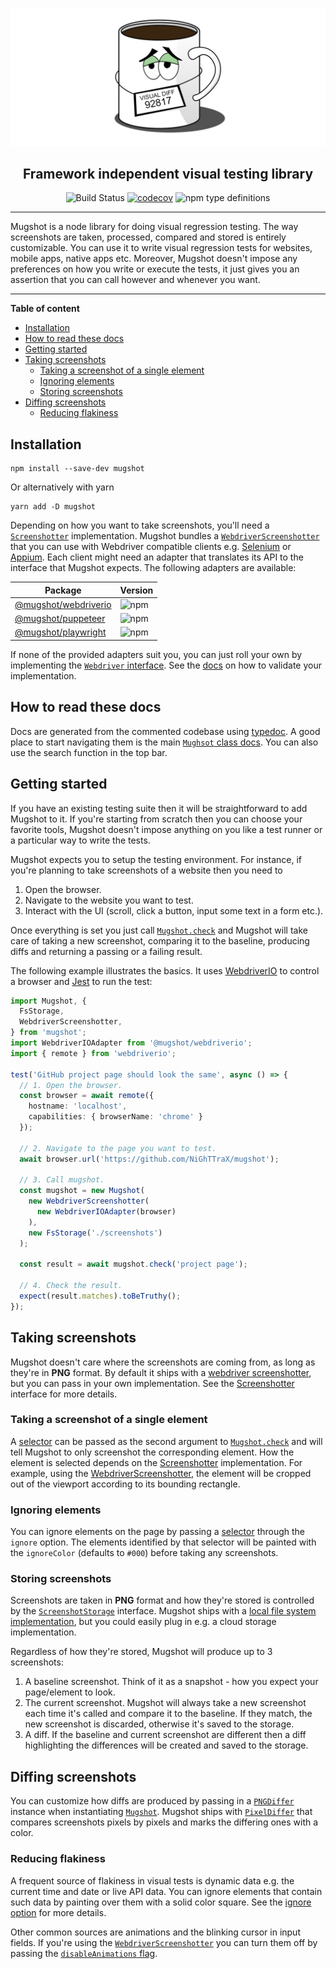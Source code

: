 <!-- DUPLICATED in README.md. Please keep in sync. -->
![logo](media/logo.png)

<!--suppress HtmlDeprecatedAttribute -->
<div align="center">
<h2>Framework independent visual testing library</h2>

![Build Status](https://github.com/NiGhTTraX/mugshot/workflows/Ci/badge.svg) [![codecov](https://codecov.io/gh/NiGhTTraX/mugshot/branch/master/graph/badge.svg)](https://codecov.io/gh/NiGhTTraX/mugshot) ![npm type definitions](https://img.shields.io/npm/types/mugshot.svg)
</div>

----

Mugshot is a node library for doing visual regression testing. The way screenshots are taken, processed, compared and stored is entirely customizable. You can use it to write visual regression tests for websites, mobile apps, native apps etc. Moreover, Mugshot doesn't impose any preferences on how you write or execute the tests, it just gives you an assertion that you can call however and whenever you want.

<!-- END OF COMMON CONENT -->

----

<!-- START doctoc generated TOC please keep comment here to allow auto update -->
<!-- DON'T EDIT THIS SECTION, INSTEAD RE-RUN doctoc TO UPDATE -->
**Table of content**

- [Installation](#installation)
- [How to read these docs](#how-to-read-these-docs)
- [Getting started](#getting-started)
- [Taking screenshots](#taking-screenshots)
  - [Taking a screenshot of a single element](#taking-a-screenshot-of-a-single-element)
  - [Ignoring elements](#ignoring-elements)
  - [Storing screenshots](#storing-screenshots)
- [Diffing screenshots](#diffing-screenshots)
  - [Reducing flakiness](#reducing-flakiness)

<!-- END doctoc generated TOC please keep comment here to allow auto update -->


## Installation

<!-- DUPLICATED in README.md. Please keep in sync. -->

```shell script
npm install --save-dev mugshot
```

Or alternatively with yarn

```shell script
yarn add -D mugshot
```

Depending on how you want to take screenshots, you'll need a [`Screenshotter`](./docs/interfaces/screenshotter.html) implementation. Mugshot bundles a [`WebdriverScreenshotter`](./docs/classes/webdriverscreenshotter.html) that you can use with Webdriver compatible clients e.g. [Selenium](https://selenium.dev/) or [Appium](http://appium.io/). Each client might need an adapter that translates its API to the interface that Mugshot expects. The following adapters are available:

<!-- END OF COMMON CONTENT -->

<!-- Table also present in README.md; the links here point to ./docs -->
Package | Version
--------|--------
[@mugshot/webdriverio](./docs/pages/adapters/webdriverio.html) | ![npm](https://img.shields.io/npm/v/@mugshot/webdriverio.svg)
[@mugshot/puppeteer](./docs/pages/adapters/puppeteer.html) | ![npm](https://img.shields.io/npm/v/@mugshot/puppeteer.svg)
[@mugshot/playwright](./docs/pages/adapters/playwright.html) | ![npm](https://img.shields.io/npm/v/@mugshot/playwright.svg)


If none of the provided adapters suit you, you can just roll your own by implementing the [`Webdriver` interface](./docs/interfaces/webdriver.html). See the [docs](./docs/pages/contracts/docs.html) on how to validate your implementation.


## How to read these docs

Docs are generated from the commented codebase using [typedoc](https://typedoc.org/). A good place to start navigating them is the main [`Mughsot` class docs](./docs/classes/mugshot.html). You can also use the search function in the top bar.


## Getting started

If you have an existing testing suite then it will be straightforward to add Mugshot to it. If you're starting from scratch then you can choose your favorite tools, Mugshot doesn't impose anything on you like a test runner or a particular way to write the tests.

Mugshot expects you to setup the testing environment. For instance, if you're planning to take screenshots of a website then you need to

1. Open the browser.
1. Navigate to the website you want to test.
1. Interact with the UI (scroll, click a button, input some text in a form etc.).

Once everything is set you just call [`Mugshot.check`](./docs/classes/mugshot.html#check) and Mugshot will take care of taking a new screenshot, comparing it to the baseline, producing diffs and returning a passing or a failing result.

The following example illustrates the basics. It uses [WebdriverIO](https://webdriver.io/) to control a browser and [Jest](https://jestjs.io/) to run the test:

```typescript
import Mugshot, {
  FsStorage,
  WebdriverScreenshotter,
} from 'mugshot';
import WebdriverIOAdapter from '@mugshot/webdriverio';
import { remote } from 'webdriverio';

test('GitHub project page should look the same', async () => {
  // 1. Open the browser.
  const browser = await remote({
    hostname: 'localhost',
    capabilities: { browserName: 'chrome' }
  });
  
  // 2. Navigate to the page you want to test.
  await browser.url('https://github.com/NiGhTTraX/mugshot');
  
  // 3. Call mugshot.
  const mugshot = new Mugshot(
    new WebdriverScreenshotter(
      new WebdriverIOAdapter(browser)
    ),
    new FsStorage('./screenshots')
  );

  const result = await mugshot.check('project page');
  
  // 4. Check the result.
  expect(result.matches).toBeTruthy();
});
```


## Taking screenshots

Mugshot doesn't care where the screenshots are coming from, as long as they're in **PNG** format. By default it ships with a [webdriver screenshotter](./docs/classes/webdriverscreenshotter.html), but you can pass in your own implementation. See the [Screenshotter](./docs/interfaces/screenshotter.html) interface for more details.


### Taking a screenshot of a single element

A [selector](./docs/globals.html#mugshotselector) can be passed as the second argument to [`Mugshot.check`](./docs/classes/mugshot.html#check) and will tell Mugshot to only screenshot the corresponding element. How the element is selected depends on the [Screenshotter](./docs/interfaces/screenshotter.html) implementation. For example, using the [WebdriverScreenshotter](./docs/classes/webdriverscreenshotter.html), the element will be cropped out of the viewport according to its bounding rectangle.


### Ignoring elements

You can ignore elements on the page by passing a [selector](./docs/globals.html#mugshotselector) through the `ignore` option. The elements identified by that selector will be painted with the `ignoreColor` (defaults to `#000`) before taking any screenshots.


### Storing screenshots

Screenshots are taken in **PNG** format and how they're stored is controlled by the [`ScreenshotStorage`](./docs/interfaces/screenshotstorage.html) interface. Mugshot ships with a [local file system implementation](./docs/classes/fsstorage.html), but you could easily plug in e.g. a cloud storage implementation.

Regardless of how they're stored, Mugshot will produce up to 3 screenshots:

1. A baseline screenshot. Think of it as a snapshot - how you expect your page/element to look.
2. The current screenshot. Mugshot will always take a new screenshot each time it's called and compare it to the baseline. If they match, the new screenshot is discarded, otherwise it's saved to the storage.
3. A diff. If the baseline and current screenshot are different then a diff highlighting the differences will be created and saved to the storage.


## Diffing screenshots

You can customize how diffs are produced by passing in a [`PNGDiffer`](./docs/interfaces/pngdiffer.html) instance when instantiating [`Mugshot`](./docs/classes/mugshot.html). Mugshot ships with [`PixelDiffer`](./docs/classes/pixeldiffer.html) that compares screenshots pixels by pixels and marks the differing ones with a color.


### Reducing flakiness

A frequent source of flakiness in visual tests is dynamic data e.g. the current time and date or live API data. You can ignore elements that contain such data by painting over them with a solid color square. See the [ignore option](#ignoring-elements) for more details.

Other common sources are animations and the blinking cursor in input fields. If you're using the [`WebdriverScreenshotter`](./docs/classes/webdriverscreenshotter.html) you can turn them off by passing the [`disableAnimations` flag](./docs/interfaces/webdriverscreenshotteroptions.html#disableanimations).
